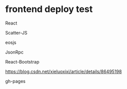 # frontend deploy test

React

Scatter-JS

eosjs

JsonRpc

React-Bootstrap


https://blog.csdn.net/xieluoxixi/article/details/86495198


gh-pages